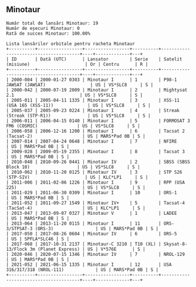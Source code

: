 ## Minotaur

    Număr total de lansări Minotaur: 19
    Număr de eșecuri Minotaur: 0
    Rată de succes Minotaur: 100.00%
    
    Lista lansărilor orbitale pentru racheta Minotaur
    +----------+-----------------+-----------------+----------+---------------------------------------+----+-------------+---+
    | ID       | Dată (UTC)      | Lansator        | Serie    | Satelit (misiune)                     | Or | Centru      | R |
    +----------+-----------------+-----------------+----------+---------------------------------------+----+-------------+---+
    | 2000-004 | 2000-01-27 0303 | Minotaur I      | 1        | P98-1 JAWSAT (JAWSAT)                 | US | VS*SLC8     | S |
    | 2000-042 | 2000-07-19 2009 | Minotaur I      | 2        | Mightysat 2.1                         | US | VS*SLC8     | S |
    | 2005-011 | 2005-04-11 1335 | Minotaur I      | 3        | XSS-11 (USA 165 (XSS-11))             | US | VS*SLC8     | S |
    | 2005-037 | 2005-09-23 0224 | Minotaur I      | 4        | Streak (Streak (STP-R1))              | US | VS*SLC8     | S |
    | 2006-011 | 2006-04-15 0140 | Minotaur I      | 5        | FORMOSAT 3 FM6 (COSMIC)               | US | VS*SLC8     | S |
    | 2006-058 | 2006-12-16 1200 | Minotaur I      | 6        | Tacsat 2 (Tacsat-2)                   | US | MARS*Pad 0B | S |
    | 2007-014 | 2007-04-24 0648 | Minotaur I      | 7        | NFIRE                                 | US | MARS*Pad 0B | S |
    | 2009-028 | 2009-05-19 2355 | Minotaur I      | 8        | Tacsat 3                              | US | MARS*Pad 0B | S |
    | 2010-048 | 2010-09-26 0441 | Minotaur IV     | 2        | SBSS (SBSS Block 10)                  | US | VS*SLC8     | S |
    | 2010-062 | 2010-11-20 0125 | Minotaur IV     | 3        | STP S26 (STP-SIV)                     | US | KLC*LP1     | S |
    | 2011-006 | 2011-02-06 1226 | Minotaur I      | 9        | RPP (USA 225)                         | US | VS*SLC8     | S |
    | 2011-029 | 2011-06-30 0309 | Minotaur I      | 10       | ORS-1                                 | US | MARS*Pad 0B | S |
    | 2011-052 | 2011-09-27 1549 | Minotaur IV+    | 5        | Tacsat-4 (TacSat-4)                   | US | KLC*LP1     | S |
    | 2013-047 | 2013-09-07 0327 | Minotaur V      | 1        | LADEE                                 | US | MARS*Pad 0B | S |
    | 2013-064 | 2013-11-20 0115 | Minotaur I      | 11       | ORS-3/STPSAT-3 (ORS-3)                | US | MARS*Pad 0B | S |
    | 2017-050 | 2017-08-26 0604 | Minotaur IV     | 6        | ORS-5                                 | US | SPFLA*SLC46 | S |
    | 2017-068 | 2017-10-31 2137 | Minotaur-C 3210 | T10 (XL) | Skysat-8-13/Flock 3m (Planet Express) | US | V*576E      | S |
    | 2020-046 | 2020-07-15 1346 | Minotaur IV     | 7        | NROL-129                              | US | MARS*Pad 0B | S |
    | 2021-052 | 2021-06-15 1335 | Minotaur I      | 12       | USA 316/317/318 (NROL-111)            | US | MARS*Pad 0B | S |
    +----------+-----------------+-----------------+----------+---------------------------------------+----+-------------+---+
    

